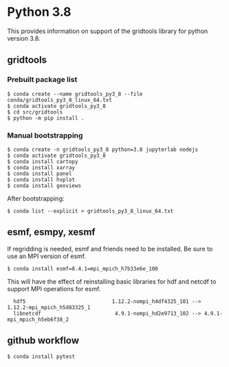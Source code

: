 # Python 3.8

This provides information on support of the gridtools
library for python version 3.8.

## gridtools


### Prebuilt package list
```
$ conda create --name gridtools_py3_8 --file conda/gridtools_py3_8_linux_64.txt
$ conda activate gridtools_py3_8
$ cd src/gridtools
$ python -m pip install .
```

### Manual bootstrapping

```
$ conda create -n gridtools_py3_8 python=3.8 jupyterlab nodejs
$ conda activate gridtools_py3_8
$ conda install cartopy
$ conda install xarray
$ conda install panel
$ conda install hvplot
$ conda install geoviews
```

After bootstrapping:
```
$ conda list --explicit > gridtools_py3_8_linux_64.txt
```

## esmf, esmpy, xesmf

If regridding is needed, esmf and friends need to be installed.
Be sure to use an MPI version of esmf.

```
$ conda install esmf=8.4.1=mpi_mpich_h7b33e6e_100
```

This will have the effect of reinstalling basic libraries
for hdf and netcdf to support MPI operations for esmf.

```
  hdf5                            1.12.2-nompi_h4df4325_101 --> 1.12.2-mpi_mpich_h5d83325_1
  libnetcdf                        4.9.1-nompi_hd2e9713_102 --> 4.9.1-mpi_mpich_h5eb6f38_2
```

## github workflow

```
$ conda install pytest
```
